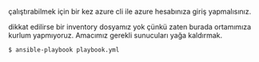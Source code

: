 çalıştırabilmek için bir kez azure cli ile azure hesabınıza giriş yapmalısınız.

dikkat edilirse bir inventory dosyamız yok çünkü zaten burada ortamımıza kurlum yapmıyoruz. Amacımız gerekli sunucuları yağa kaldırmak.


```
$ ansible-playbook playbook.yml


```